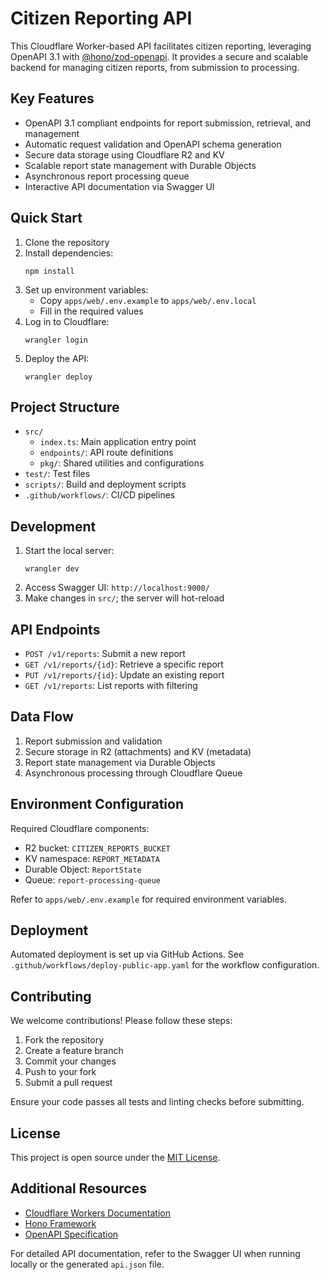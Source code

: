 # Citizen Reporting API

This Cloudflare Worker-based API facilitates citizen reporting, leveraging OpenAPI 3.1 with [@hono/zod-openapi](https://github.com/honojs/hono). It provides a secure and scalable backend for managing citizen reports, from submission to processing.

## Key Features

- OpenAPI 3.1 compliant endpoints for report submission, retrieval, and management
- Automatic request validation and OpenAPI schema generation
- Secure data storage using Cloudflare R2 and KV
- Scalable report state management with Durable Objects
- Asynchronous report processing queue
- Interactive API documentation via Swagger UI

## Quick Start

1. Clone the repository
2. Install dependencies:
   ```
   npm install
   ```
3. Set up environment variables:
   - Copy `apps/web/.env.example` to `apps/web/.env.local`
   - Fill in the required values
4. Log in to Cloudflare:
   ```
   wrangler login
   ```
5. Deploy the API:
   ```
   wrangler deploy
   ```

## Project Structure

- `src/`
  - `index.ts`: Main application entry point
  - `endpoints/`: API route definitions
  - `pkg/`: Shared utilities and configurations
- `test/`: Test files
- `scripts/`: Build and deployment scripts
- `.github/workflows/`: CI/CD pipelines

## Development

1. Start the local server:
   ```
   wrangler dev
   ```
2. Access Swagger UI: `http://localhost:9000/`
3. Make changes in `src/`; the server will hot-reload

## API Endpoints

- `POST /v1/reports`: Submit a new report
- `GET /v1/reports/{id}`: Retrieve a specific report
- `PUT /v1/reports/{id}`: Update an existing report
- `GET /v1/reports`: List reports with filtering

## Data Flow

1. Report submission and validation
2. Secure storage in R2 (attachments) and KV (metadata)
3. Report state management via Durable Objects
4. Asynchronous processing through Cloudflare Queue

## Environment Configuration

Required Cloudflare components:
- R2 bucket: `CITIZEN_REPORTS_BUCKET`
- KV namespace: `REPORT_METADATA`
- Durable Object: `ReportState`
- Queue: `report-processing-queue`

Refer to `apps/web/.env.example` for required environment variables.

## Deployment

Automated deployment is set up via GitHub Actions. See `.github/workflows/deploy-public-app.yaml` for the workflow configuration.

## Contributing

We welcome contributions! Please follow these steps:
1. Fork the repository
2. Create a feature branch
3. Commit your changes
4. Push to your fork
5. Submit a pull request

Ensure your code passes all tests and linting checks before submitting.

## License

This project is open source under the [MIT License](LICENSE).

## Additional Resources

- [Cloudflare Workers Documentation](https://developers.cloudflare.com/workers/)
- [Hono Framework](https://hono.dev/)
- [OpenAPI Specification](https://swagger.io/specification/)

For detailed API documentation, refer to the Swagger UI when running locally or the generated `api.json` file.

